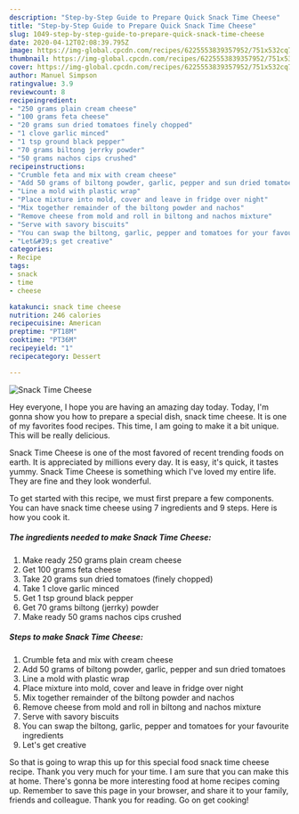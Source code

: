 ```yaml
---
description: "Step-by-Step Guide to Prepare Quick Snack Time Cheese"
title: "Step-by-Step Guide to Prepare Quick Snack Time Cheese"
slug: 1049-step-by-step-guide-to-prepare-quick-snack-time-cheese
date: 2020-04-12T02:08:39.795Z
image: https://img-global.cpcdn.com/recipes/6225553839357952/751x532cq70/snack-time-cheese-recipe-main-photo.jpg
thumbnail: https://img-global.cpcdn.com/recipes/6225553839357952/751x532cq70/snack-time-cheese-recipe-main-photo.jpg
cover: https://img-global.cpcdn.com/recipes/6225553839357952/751x532cq70/snack-time-cheese-recipe-main-photo.jpg
author: Manuel Simpson
ratingvalue: 3.9
reviewcount: 8
recipeingredient:
- "250 grams plain cream cheese"
- "100 grams feta cheese"
- "20 grams sun dried tomatoes finely chopped"
- "1 clove garlic minced"
- "1 tsp ground black pepper"
- "70 grams biltong jerrky powder"
- "50 grams nachos cips crushed"
recipeinstructions:
- "Crumble feta and mix with cream cheese"
- "Add 50 grams of biltong powder, garlic, pepper and sun dried tomatoes"
- "Line a mold with plastic wrap"
- "Place mixture into mold, cover and leave in fridge over night"
- "Mix together remainder of the biltong powder and nachos"
- "Remove cheese from mold and roll in biltong and nachos mixture"
- "Serve with savory biscuits"
- "You can swap the biltong, garlic, pepper and tomatoes for your favourite ingredients"
- "Let&#39;s get creative"
categories:
- Recipe
tags:
- snack
- time
- cheese

katakunci: snack time cheese 
nutrition: 246 calories
recipecuisine: American
preptime: "PT18M"
cooktime: "PT36M"
recipeyield: "1"
recipecategory: Dessert

---
```



![Snack Time Cheese](https://img-global.cpcdn.com/recipes/6225553839357952/751x532cq70/snack-time-cheese-recipe-main-photo.jpg)

Hey everyone, I hope you are having an amazing day today. Today, I'm gonna show you how to prepare a special dish, snack time cheese. It is one of my favorites food recipes. This time, I am going to make it a bit unique. This will be really delicious.



Snack Time Cheese is one of the most favored of recent trending foods on earth. It is appreciated by millions every day. It is easy, it's quick, it tastes yummy. Snack Time Cheese is something which I've loved my entire life. They are fine and they look wonderful.


To get started with this recipe, we must first prepare a few components. You can have snack time cheese using 7 ingredients and 9 steps. Here is how you cook it.

<!--inarticleads1-->

##### The ingredients needed to make Snack Time Cheese:

1. Make ready 250 grams plain cream cheese
1. Get 100 grams feta cheese
1. Take 20 grams sun dried tomatoes (finely chopped)
1. Take 1 clove garlic minced
1. Get 1 tsp ground black pepper
1. Get 70 grams biltong (jerrky) powder
1. Make ready 50 grams nachos cips crushed




<!--inarticleads2-->

##### Steps to make Snack Time Cheese:

1. Crumble feta and mix with cream cheese
1. Add 50 grams of biltong powder, garlic, pepper and sun dried tomatoes
1. Line a mold with plastic wrap
1. Place mixture into mold, cover and leave in fridge over night
1. Mix together remainder of the biltong powder and nachos
1. Remove cheese from mold and roll in biltong and nachos mixture
1. Serve with savory biscuits
1. You can swap the biltong, garlic, pepper and tomatoes for your favourite ingredients
1. Let&#39;s get creative




So that is going to wrap this up for this special food snack time cheese recipe. Thank you very much for your time. I am sure that you can make this at home. There's gonna be more interesting food at home recipes coming up. Remember to save this page in your browser, and share it to your family, friends and colleague. Thank you for reading. Go on get cooking!
